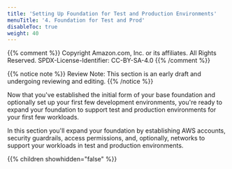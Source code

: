 ```yaml
---
title: 'Setting Up Foundation for Test and Production Environments'
menuTitle: '4. Foundation for Test and Prod'
disableToc: true
weight: 40
---
```


{{% comment %}}
Copyright Amazon.com, Inc. or its affiliates. All Rights Reserved.
SPDX-License-Identifier: CC-BY-SA-4.0
{{% /comment %}}

{{% notice note %}}
Review Note: This section is an early draft and undergoing reviewing and editing.
{{% /notice %}}

Now that you've established the initial form of your base foundation and optionally set up your first few development environments, you're ready to expand your foundation to support test and production environments for your first few workloads.

In this section you'll expand your foundation by establishing AWS accounts, security guardrails, access permissions, and, optionally, networks to support your workloads in test and production environments.

{{% children showhidden="false" %}}